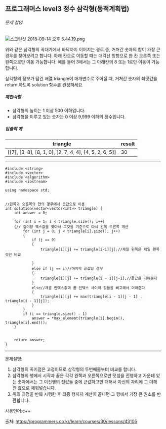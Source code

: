 ## 프로그래머스 level3 정수 삼각형(동적계획법)

###### 문제 설명

![스크린샷 2018-09-14 오후 5.44.19.png](https://grepp-programmers.s3.amazonaws.com/files/production/97ec02cc39/296a0863-a418-431d-9e8c-e57f7a9722ac.png)

위와 같은 삼각형의 꼭대기에서 바닥까지 이어지는 경로 중, 거쳐간 숫자의 합이 가장 큰 경우를 찾아보려고 합니다. 아래 칸으로 이동할 때는 대각선 방향으로 한 칸 오른쪽 또는 왼쪽으로만 이동 가능합니다. 예를 들어 3에서는 그 아래칸의 8 또는 1로만 이동이 가능합니다.

삼각형의 정보가 담긴 배열 triangle이 매개변수로 주어질 때, 거쳐간 숫자의 최댓값을 return 하도록 solution 함수를 완성하세요.

##### 제한사항

- 삼각형의 높이는 1 이상 500 이하입니다.
- 삼각형을 이루고 있는 숫자는 0 이상 9,999 이하의 정수입니다.

##### 입출력 예

| triangle                                                | result |
| ------------------------------------------------------- | ------ |
| [[7], [3, 8], [8, 1, 0], [2, 7, 4, 4], [4, 5, 2, 6, 5]] | 30     |

___

```
#include <string>
#include <vector>
#include <algorithm>
#include <iostream>

using namespace std;


//왼쪽과 오른쪽의 합의 경우에서 큰값으로 이동
int solution(vector<vector<int>> triangle) {
	int answer = 0;
	
	for (int i = 1; i < triangle.size(); i++)
	{// 깊이당 맥스값을 찾아서 그것을 기준으로 다시 왼쪽 오른쪽 계산
		for (int j = 0; j < triangle[i].size(); j++)
		{
			if (j == 0)
			{
				triangle[i][j] += triangle[i-1][j];//제일 왼쪽은 제일 왼쪽것만 비교

			}
			else if (j == i)//마지막 끝값일 경우 
			{
				triangle[i][j] += triangle[i - 1][j-1];//끝값을 더해준다
			}
			else//처음 인덱스값과 끝 인덱스 사이의 값들을 비교해서 더해준다
			{
				triangle[i][j] += max(triangle[i - 1][j - 1] , triangle[i - 1][j]);
			}
		}
		if (i == triangle.size() - 1)
			answer = *max_element(triangle[i].begin(), triangle[i].end());
	}
	

	return answer;
}
```

___

문제설명:

1. 삼각형의 꼭지점은 고정이므로 삼각형의 두번째줄부터 비교를 합니다.
2. 삼각형의 행에서 시작과 끝은 각각 왼쪽과 오른쪽으로만 덧셈을 진행하고 가운데 있는 숫자에서는 그 이전행의 전값들 중에 큰값하고만 더해서 자신의 자리에 그 더해진 값으로 채워넣습니다.
3. 위의 과정을 반복 시행한 후 최종 행까지 계산이 끝나면 그 행에서 가장 큰 원소를 반환합니다.





사용언어:c++

출처: https://programmers.co.kr/learn/courses/30/lessons/43105